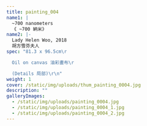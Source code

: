 ```yaml
---
title: painting_004
name1: |
  ~700 nanometers
  《 ~700 納米》
name2: |-
  Lady Helen Woo, 2018
  胡方雪芬夫人
spec: "81.3 x 96.5cm\r

  Oil on canvas 油彩畫布\r

  (Details 局部)\r\n"
weight: 1
cover: /static/img/uploads/thum_painting_0004.jpg
description: ""
galleryImages:
  - /static/img/uploads/painting_0004.jpg
  - /static/img/uploads/painting_0004_1.jpg
  - /static/img/uploads/painting_0004_2.jpg
---
```


